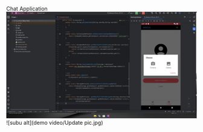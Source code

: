 Chat Application 
![image alt](https://github.com/Gukan2004/chat-app/blob/master/demo%20video/Update%20pic.jpg?raw=true)
![subu alt](demo video/Update pic.jpg)
